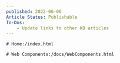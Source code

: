 ```yaml
---
published: 2022-06-06
Article Status: Publishable
To-Dos: 
    - Update links to other KB articles
---
```


```General
# Home:/index.html
```

```Web Components
# Web Components:/docs/WebComponents.html
```